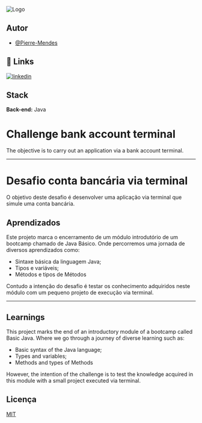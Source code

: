 
![Logo](https://dev-to-uploads.s3.amazonaws.com/uploads/articles/th5xamgrr6se0x5ro4g6.png)


## Autor

- [@Pierre-Mendes](https://www.github.com/Pierre-Mendes)


## 🔗 Links
[![linkedin](https://img.shields.io/badge/linkedin-0A66C2?style=for-the-badge&logo=linkedin&logoColor=white)](https://www.linkedin.com/in/pierremendess/)



## Stack

**Back-end:** Java


# Challenge bank account terminal

The objective is to carry out an application via a bank account terminal.

---

# Desafio conta bancária via terminal

O objetivo deste desafio é desenvolver uma aplicação via terminal que simule uma conta bancária.


## Aprendizados

Este projeto marca o encerramento de um módulo introdutório de um bootcamp chamado de Java Básico. Onde percorremos uma jornada de diversos aprendizados como: 

- Sintaxe básica da linguagem Java;
- Tipos e variáveis;
- Métodos e tipos de Métodos

Contudo a intenção do desafio é testar os conhecimento adquiridos neste módulo com um pequeno projeto de execução via terminal.

---

## Learnings

This project marks the end of an introductory module of a bootcamp called Basic Java. Where we go through a journey of diverse learning such as:

- Basic syntax of the Java language;
- Types and variables;
- Methods and types of Methods

However, the intention of the challenge is to test the knowledge acquired in this module with a small project executed via terminal.


## Licença

[MIT](https://choosealicense.com/licenses/mit/)

